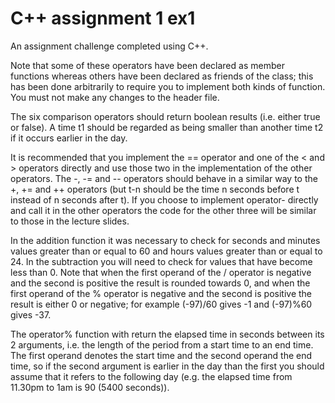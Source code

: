 # C++ assignment 1 ex1
An assignment challenge completed using C++.

Note that some of these operators have been declared as member functions whereas others have been declared as friends of the class; this has been done arbitrarily to require you to implement both kinds of function. You must not make any changes to the header file.

The six comparison operators should return boolean results (i.e. either true or false). A time t1 should be regarded as being smaller than another time t2 if it occurs earlier in the day.

It is recommended that you implement the == operator and one of the < and > operators directly and use those two in the implementation of the other operators.
The -, -= and -- operators should behave in a similar way to the +, += and ++ operators (but t-n should be the time n seconds before t instead of n seconds after t). If you choose to implement operator- directly and call it in the other operators the code for the other three will be similar to those in the lecture slides.

In the addition function it was necessary to check for seconds and minutes values greater than or equal to 60 and hours values greater than or equal to 24. In the subtraction you will need to check for values that have become less than 0. Note that when the first operand of the / operator is negative and the second is positive the result is rounded towards 0, and when the first operand of the % operator is negative and the second is positive the result is either 0 or negative; for example (-97)/60 gives -1 and (-97)%60 gives -37.

The operator% function with return the elapsed time in seconds between its 2 arguments, i.e. the length of the period from a start time to an end time. The first operand denotes the start time and the second operand the end time, so if the second argument is earlier in the day than the first you should assume that it refers to the following day (e.g. the elapsed time from 11.30pm to 1am is 90 (5400 seconds)).
